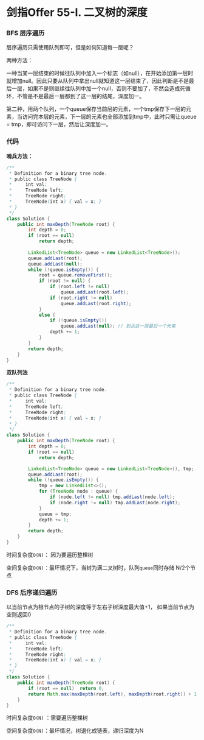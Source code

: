 # 剑指Offer 55-I. 二叉树的深度

### BFS 层序遍历

层序遍历只需使用队列即可，但是如何知道每一层呢？

两种方法：

一种当某一层结束的时候往队列中加入一个标志（如null），在开始添加第一层时就增加null。因此只要从队列中拿出null就知道这一层结束了，因此判断是不是最后一层，如果不是则继续往队列中加一个null，否则不要加了，不然会造成死循环，不管是不是最后一层都到了这一层的结尾，深度加一。

第二种，用两个队列，一个queue保存当前层的元素，一个tmp保存下一层的元素，当访问完本层的元素，下一层的元素也全部添加到tmp中，此时只需让queue = tmp，即可访问下一层，然后让深度加一。



### 代码

**哨兵方法：**

```java 
/**
 * Definition for a binary tree node.
 * public class TreeNode {
 *     int val;
 *     TreeNode left;
 *     TreeNode right;
 *     TreeNode(int x) { val = x; }
 * }
 */
class Solution {
    public int maxDepth(TreeNode root) {
        int depth = 0;
        if (root == null)
            return depth;
            
        LinkedList<TreeNode> queue = new LinkedList<TreeNode>();
        queue.addLast(root);
        queue.addLast(null);
        while (!queue.isEmpty()) {
            root = queue.removeFirst();
            if (root != null) {
                if (root.left != null)
                    queue.addLast(root.left);
                if (root.right != null)
                    queue.addLast(root.right);
            }
            else {
                if (!queue.isEmpty())
                    queue.addLast(null); // 到达这一层最后一个元素
                depth += 1;
            }
        }
        return depth;
    }
}
```

**双队列法**

```java
/**
 * Definition for a binary tree node.
 * public class TreeNode {
 *     int val;
 *     TreeNode left;
 *     TreeNode right;
 *     TreeNode(int x) { val = x; }
 * }
 */
class Solution {
    public int maxDepth(TreeNode root) {
        int depth = 0;
        if (root == null)
            return depth;

        LinkedList<TreeNode> queue = new LinkedList<TreeNode>(), tmp;
        queue.addLast(root);
        while (!queue.isEmpty()) {
            tmp = new LinkedList<>();
            for (TreeNode node : queue) {
                if (node.left != null) tmp.addLast(node.left);
                if (node.right != null) tmp.addLast(node.right);
            }
            queue = tmp;
            depth += 1;
        }
        return depth;
    }
}
```

时间复杂度`O(N)`： 因为要遍历整棵树

空间复杂度`O(N)`：最坏情况下，当树为满二叉树时，队列`queue`同时存储 N/2个节点

### DFS 后序递归遍历

以当前节点为根节点的子树的深度等于左右子树深度最大值+1， 如果当前节点为空则返回0

```java
/**
 * Definition for a binary tree node.
 * public class TreeNode {
 *     int val;
 *     TreeNode left;
 *     TreeNode right;
 *     TreeNode(int x) { val = x; }
 * }
 */
class Solution {
    public int maxDepth(TreeNode root) {
        if (root == null)  return 0;
        return Math.max(maxDepth(root.left), maxDepth(root.right)) + 1;
    }
}
```

时间复杂度`O(N)` ：需要遍历整棵树

空间复杂度`O(N)`：最坏情况，树退化成链表，递归深度为N